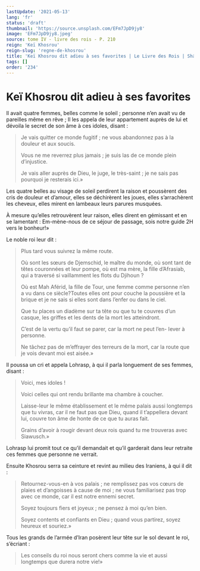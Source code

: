 ```yaml
---
lastUpdate: '2021-05-13'
lang: 'fr'
status: 'draft'
thumbnail: 'https://source.unsplash.com/EFm7JpD9jy8'
image: 'EFm7JpD9jy8.jpeg'
source: tome IV - livre des rois - P. 210
reign: 'Keï Khosrou'
reign-slug: 'regne-de-khosrou'
title: 'Keï Khosrou dit adieu à ses favorites | Le Livre des Rois | Shâhnâmeh'
tags: []
order: '234'
---
```


# Keï Khosrou dit adieu à ses favorites

Il avait quatre femmes, belles comme le soleil ; personne n’en avait vu de pareilles même en rêve ; Il les appela de leur appartement auprès de lui et dévoila le secret de son âme à ces idoles, disant :

> Je vais quitter ce monde fugitif ; ne vous abandonnez pas à la douleur et aux soucis.
>
> Vous ne me reverrez plus jamais ; je suis las de ce monde plein d’injustice.
>
> Je vais aller auprès de Dieu, le juge, le très-saint ; je ne sais pas pourquoi je resterais ici.»

Les quatre belles au visage de soleil perdirent la raison et poussèrent des cris de douleur et d’amour, elles se déchirèrent les joues, elles s’arrachèrent les cheveux, elles mirent en lambeaux leurs parures musquées.

À mesure qu’elles retrouvèrent leur raison, elles dirent en gémissant et en se lamentant : Em-mène-nous de ce séjour de passage, sois notre guide 2H vers le bonheur!»

Le noble roi leur dit :

> Plus tard vous suivrez la même route.
>
> Où sont les sœurs de Djemschid, le maître du monde, où sont tant de têtes couronnées et leur pompe, où est ma mère, la fille d’Afrasiab, qui a traversé si vaillamment les flots du Djihoun ?
>
> Où est Mah Aférid, la fille de Tour, une femme comme personne n’en a vu dans ce siècle?Toutes elles ont pour couche la poussière et la brique et je ne sais si elles sont dans l’enfer ou dans le ciel.
>
> Que tu places un diadème sur ta tête ou que tu te couvres d’un casque, les griffes et les dents de la mort les atteindront.
>
> C’est de la vertu qu’il faut se parer, car la mort ne peut l’en-
Iever à personne.
>
> Ne tâchez pas de m’effrayer des terreurs de la mort, car la route que je vois devant moi est aisée.»

Il poussa un cri et appela Lohrasp, à qui il parla longuement de ses femmes, disant :

> Voici, mes idoles !
>
> Voici celles qui ont rendu brillante ma chambre à coucher.
>
> Laisse-leur le même établissement et le même palais aussi longtemps que tu vivras, car il ne faut pas que Dieu, quand il t’appellera devant lui, couvre ton âme de honte de ce que tu auras fait.
>
> Grains d’avoir à rougir devant deux rois quand tu me trouveras avec Siawusch.»

Lohrasp lui promit tout ce qu’il demandait et qu’il garderait dans leur retraite ces femmes que personne ne verrait.

Ensuite Khosrou serra sa ceinture et revint au milieu des Iraniens, à qui il dit :

> Retournez-vous-en à vos palais ; ne remplissez pas vos cœurs de plaies et d’angoisses à cause de moi ; ne vous familiarisez pas trop avec ce monde, car il est notre ennemi secret.
>
> Soyez toujours fiers et joyeux ; ne pensez à moi qu’en bien.
>
> Soyez contents et confiants en Dieu ; quand vous partirez, soyez heureux et souriez.»

Tous les grands de l’armée d’Iran posèrent leur tête sur le sol devant le roi, s’écriant :

> Les conseils du roi nous seront chers comme la vie et aussi longtemps que durera notre vie!»
